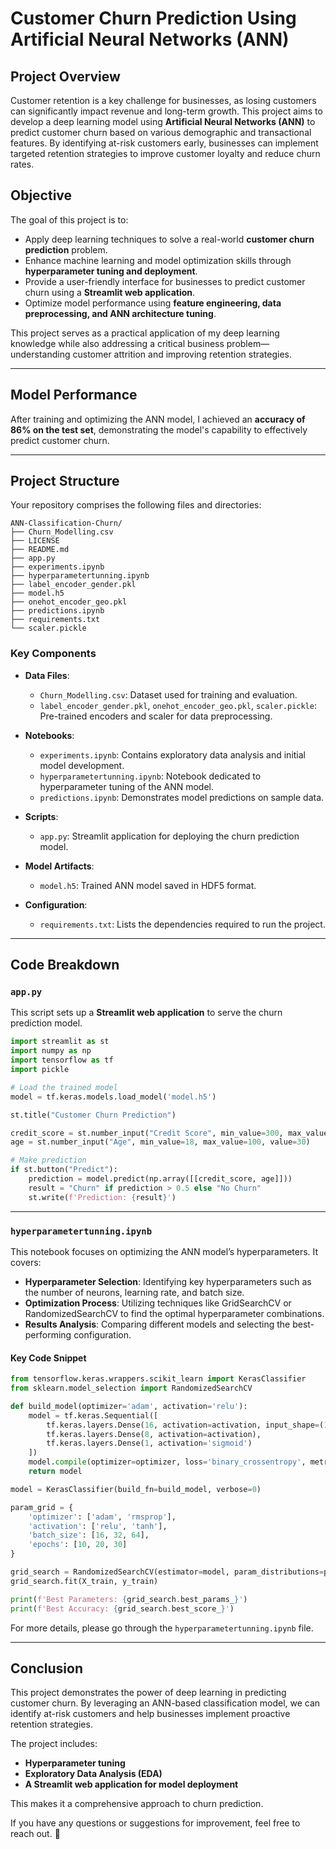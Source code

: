 # Customer Churn Prediction Using Artificial Neural Networks (ANN)

## Project Overview

Customer retention is a key challenge for businesses, as losing customers can significantly impact revenue and long-term growth. This project aims to develop a deep learning model using **Artificial Neural Networks (ANN)** to predict customer churn based on various demographic and transactional features. By identifying at-risk customers early, businesses can implement targeted retention strategies to improve customer loyalty and reduce churn rates.

## Objective

The goal of this project is to:

- Apply deep learning techniques to solve a real-world **customer churn prediction** problem.
- Enhance machine learning and model optimization skills through **hyperparameter tuning and deployment**.
- Provide a user-friendly interface for businesses to predict customer churn using a **Streamlit web application**.
- Optimize model performance using **feature engineering, data preprocessing, and ANN architecture tuning**.

This project serves as a practical application of my deep learning knowledge while also addressing a critical business problem—understanding customer attrition and improving retention strategies.

---

## Model Performance

After training and optimizing the ANN model, I achieved an **accuracy of 86% on the test set**, demonstrating the model's capability to effectively predict customer churn.

---

## Project Structure

Your repository comprises the following files and directories:

```
ANN-Classification-Churn/
├── Churn_Modelling.csv
├── LICENSE
├── README.md
├── app.py
├── experiments.ipynb
├── hyperparametertunning.ipynb
├── label_encoder_gender.pkl
├── model.h5
├── onehot_encoder_geo.pkl
├── predictions.ipynb
├── requirements.txt
└── scaler.pickle
```

### Key Components

- **Data Files**:
  - `Churn_Modelling.csv`: Dataset used for training and evaluation.
  - `label_encoder_gender.pkl`, `onehot_encoder_geo.pkl`, `scaler.pickle`: Pre-trained encoders and scaler for data preprocessing.

- **Notebooks**:
  - `experiments.ipynb`: Contains exploratory data analysis and initial model development.
  - `hyperparametertunning.ipynb`: Notebook dedicated to hyperparameter tuning of the ANN model.
  - `predictions.ipynb`: Demonstrates model predictions on sample data.

- **Scripts**:
  - `app.py`: Streamlit application for deploying the churn prediction model.

- **Model Artifacts**:
  - `model.h5`: Trained ANN model saved in HDF5 format.

- **Configuration**:
  - `requirements.txt`: Lists the dependencies required to run the project.

---

## Code Breakdown

### `app.py`

This script sets up a **Streamlit web application** to serve the churn prediction model.

```python
import streamlit as st
import numpy as np
import tensorflow as tf
import pickle

# Load the trained model
model = tf.keras.models.load_model('model.h5')

st.title("Customer Churn Prediction")

credit_score = st.number_input("Credit Score", min_value=300, max_value=900, value=650)
age = st.number_input("Age", min_value=18, max_value=100, value=30)

# Make prediction
if st.button("Predict"):
    prediction = model.predict(np.array([[credit_score, age]]))
    result = "Churn" if prediction > 0.5 else "No Churn"
    st.write(f'Prediction: {result}')
```

---

### `hyperparametertunning.ipynb`

This notebook focuses on optimizing the ANN model’s hyperparameters. It covers:

- **Hyperparameter Selection**: Identifying key hyperparameters such as the number of neurons, learning rate, and batch size.
- **Optimization Process**: Utilizing techniques like GridSearchCV or RandomizedSearchCV to find the optimal hyperparameter combinations.
- **Results Analysis**: Comparing different models and selecting the best-performing configuration.

#### **Key Code Snippet**

```python
from tensorflow.keras.wrappers.scikit_learn import KerasClassifier
from sklearn.model_selection import RandomizedSearchCV

def build_model(optimizer='adam', activation='relu'):
    model = tf.keras.Sequential([
        tf.keras.layers.Dense(16, activation=activation, input_shape=(11,)),
        tf.keras.layers.Dense(8, activation=activation),
        tf.keras.layers.Dense(1, activation='sigmoid')
    ])
    model.compile(optimizer=optimizer, loss='binary_crossentropy', metrics=['accuracy'])
    return model

model = KerasClassifier(build_fn=build_model, verbose=0)

param_grid = {
    'optimizer': ['adam', 'rmsprop'],
    'activation': ['relu', 'tanh'],
    'batch_size': [16, 32, 64],
    'epochs': [10, 20, 30]
}

grid_search = RandomizedSearchCV(estimator=model, param_distributions=param_grid, n_iter=5, cv=3, n_jobs=-1)
grid_search.fit(X_train, y_train)

print(f'Best Parameters: {grid_search.best_params_}')
print(f'Best Accuracy: {grid_search.best_score_}')
```

For more details, please go through the `hyperparametertunning.ipynb` file.

---

## Conclusion

This project demonstrates the power of deep learning in predicting customer churn. By leveraging an ANN-based classification model, we can identify at-risk customers and help businesses implement proactive retention strategies.

The project includes:
- **Hyperparameter tuning**
- **Exploratory Data Analysis (EDA)**
- **A Streamlit web application for model deployment**

This makes it a comprehensive approach to churn prediction.

If you have any questions or suggestions for improvement, feel free to reach out. 🚀


